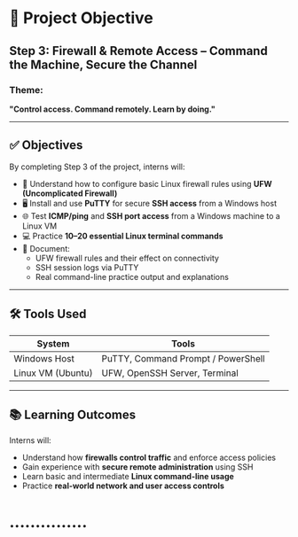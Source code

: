 # 🎯 Project Objective

## Step 3: Firewall & Remote Access – Command the Machine, Secure the Channel

### Theme:
**"Control access. Command remotely. Learn by doing."**

---

## ✅ Objectives

By completing Step 3 of the project, interns will:

- 🔐 Understand how to configure basic Linux firewall rules using **UFW (Uncomplicated Firewall)**
- 🖥️ Install and use **PuTTY** for secure **SSH access** from a Windows host
- 🌐 Test **ICMP/ping** and **SSH port access** from a Windows machine to a Linux VM
- 💻 Practice **10–20 essential Linux terminal commands**
- 📄 Document:
  - UFW firewall rules and their effect on connectivity
  - SSH session logs via PuTTY
  - Real command-line practice output and explanations

---

## 🛠️ Tools Used

| System         | Tools                            |
|----------------|----------------------------------|
| Windows Host   | PuTTY, Command Prompt / PowerShell |
| Linux VM (Ubuntu) | UFW, OpenSSH Server, Terminal |

---

## 📚 Learning Outcomes

Interns will:

- Understand how **firewalls control traffic** and enforce access policies
- Gain experience with **secure remote administration** using SSH
- Learn basic and intermediate **Linux command-line usage**
- Practice **real-world network and user access controls**
# ...............

